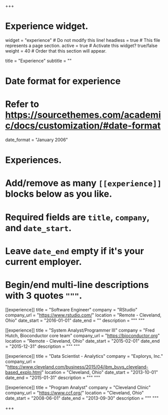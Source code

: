+++
# Experience widget.
widget = "experience"  # Do not modify this line!
headless = true  # This file represents a page section.
active = true # Activate this widget? true/false
weight = 40  # Order that this section will appear.

title = "Experience"
subtitle = ""

# Date format for experience
#   Refer to https://sourcethemes.com/academic/docs/customization/#date-format
date_format = "January 2006"

# Experiences.
#   Add/remove as many `[[experience]]` blocks below as you like.
#   Required fields are `title`, `company`, and `date_start`.
#   Leave `date_end` empty if it's your current employer.
#   Begin/end multi-line descriptions with 3 quotes `"""`.

[[experience]]
  title = "Software Engineer"
  company = "RStudio"
  company_url = "https://www.rstudio.com/"
  location = "Remote - Cleveland, Ohio"
  date_start = "2016-01-01"
  date_end = ""
  description = """ """

[[experience]]
  title = "System Analyst/Programmer III"
  company = "Fred Hutch, Bioconductor core team"
  company_url = "https://bioconductor.org"
  location = "Remote - Cleveland, Ohio"
  date_start = "2015-02-01"
  date_end = "2015-12-31"
  description = """ """
  
[[experience]]
  title = "Data Scientist - Analytics"
  company = "Explorys, Inc."
  company_url = "https://www.cleveland.com/business/2015/04/ibm_buys_cleveland-based_explo.html"
  location = "Cleveland, Ohio"
  date_start = "2013-10-01"
  date_end = "2015-01-31"
  description = """ """

[[experience]]
  title = "Program Analyst"
  company = "Cleveland Clinic"
  company_url = "https://www.ccf.org/"
  location = "Cleveland, Ohio"
  date_start = "2008-06-01"
  date_end = "2013-09-30"
  description = """ """

+++
